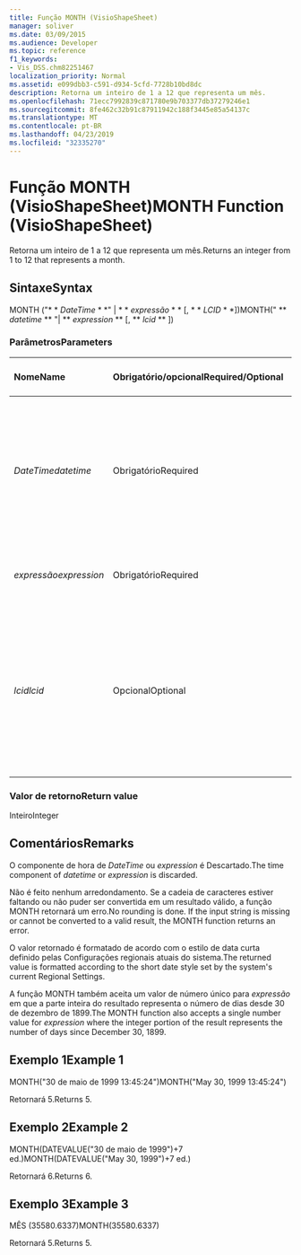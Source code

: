 ```yaml
---
title: Função MONTH (VisioShapeSheet)
manager: soliver
ms.date: 03/09/2015
ms.audience: Developer
ms.topic: reference
f1_keywords:
- Vis_DSS.chm82251467
localization_priority: Normal
ms.assetid: e099dbb3-c591-d934-5cfd-7728b10bd8dc
description: Retorna um inteiro de 1 a 12 que representa um mês.
ms.openlocfilehash: 71ecc7992839c871780e9b703377db37279246e1
ms.sourcegitcommit: 8fe462c32b91c87911942c188f3445e85a54137c
ms.translationtype: MT
ms.contentlocale: pt-BR
ms.lasthandoff: 04/23/2019
ms.locfileid: "32335270"
---
```

# <a name="month-function-visioshapesheet"></a><span data-ttu-id="3975a-103">Função MONTH (VisioShapeSheet)</span><span class="sxs-lookup"><span data-stu-id="3975a-103">MONTH Function (VisioShapeSheet)</span></span>

<span data-ttu-id="3975a-104">Retorna um inteiro de 1 a 12 que representa um mês.</span><span class="sxs-lookup"><span data-stu-id="3975a-104">Returns an integer from 1 to 12 that represents a month.</span></span>
  
## <a name="syntax"></a><span data-ttu-id="3975a-105">Sintaxe</span><span class="sxs-lookup"><span data-stu-id="3975a-105">Syntax</span></span>

<span data-ttu-id="3975a-106">MONTH ("\* \* *DateTime* \* \*" | \* \* *expressão* \* \* [, \* \* *LCID* \* \*])</span><span class="sxs-lookup"><span data-stu-id="3975a-106">MONTH(" \*\* *datetime* \*\* "| \*\* *expression* \*\* [, \*\* *lcid* \*\* ])</span></span> 
  
### <a name="parameters"></a><span data-ttu-id="3975a-107">Parâmetros</span><span class="sxs-lookup"><span data-stu-id="3975a-107">Parameters</span></span>

|<span data-ttu-id="3975a-108">**Nome**</span><span class="sxs-lookup"><span data-stu-id="3975a-108">**Name**</span></span>|<span data-ttu-id="3975a-109">**Obrigatório/opcional**</span><span class="sxs-lookup"><span data-stu-id="3975a-109">**Required/Optional**</span></span>|<span data-ttu-id="3975a-110">**Tipo de dados**</span><span class="sxs-lookup"><span data-stu-id="3975a-110">**Data Type**</span></span>|<span data-ttu-id="3975a-111">**Descrição**</span><span class="sxs-lookup"><span data-stu-id="3975a-111">**Description**</span></span>|
|:-----|:-----|:-----|:-----|
| <span data-ttu-id="3975a-112">_DateTime_</span><span class="sxs-lookup"><span data-stu-id="3975a-112">_datetime_</span></span> <br/> |<span data-ttu-id="3975a-113">Obrigatório</span><span class="sxs-lookup"><span data-stu-id="3975a-113">Required</span></span>  <br/> |<span data-ttu-id="3975a-114">**String**</span><span class="sxs-lookup"><span data-stu-id="3975a-114">**String**</span></span> <br/> |<span data-ttu-id="3975a-115">Qualquer cadeia de caracteres comumente reconhecida como uma data e hora ou uma referência a uma célula que contém data e hora.</span><span class="sxs-lookup"><span data-stu-id="3975a-115">Any string commonly recognized as a date and time or a reference to a cell containing a date and time.</span></span>  <br/> |
| <span data-ttu-id="3975a-116">_expressão_</span><span class="sxs-lookup"><span data-stu-id="3975a-116">_expression_</span></span> <br/> |<span data-ttu-id="3975a-117">Obrigatório</span><span class="sxs-lookup"><span data-stu-id="3975a-117">Required</span></span>  <br/> |<span data-ttu-id="3975a-118">**String**</span><span class="sxs-lookup"><span data-stu-id="3975a-118">**String**</span></span> <br/> | <span data-ttu-id="3975a-119">Qualquer expressão que gere data e hora.</span><span class="sxs-lookup"><span data-stu-id="3975a-119">Any expression that yields a date and time.</span></span>  <br/> |
| <span data-ttu-id="3975a-120">_lcid_</span><span class="sxs-lookup"><span data-stu-id="3975a-120">_lcid_</span></span> <br/> |<span data-ttu-id="3975a-121">Opcional</span><span class="sxs-lookup"><span data-stu-id="3975a-121">Optional</span></span>  <br/> |<span data-ttu-id="3975a-122">**Número**</span><span class="sxs-lookup"><span data-stu-id="3975a-122">**Number**</span></span> <br/> |<span data-ttu-id="3975a-123">O identificador de local a ser utilizado na avaliação de uma data e hora não locais.</span><span class="sxs-lookup"><span data-stu-id="3975a-123">The locale identifier to be used in evaluating a nonlocal datetime.</span></span> <span data-ttu-id="3975a-124">O identificador de local é um número descrito nos arquivos de cabeçalho do sistema.</span><span class="sxs-lookup"><span data-stu-id="3975a-124">The locale identifier is a number described in the system header files.</span></span>  <br/> |
   
### <a name="return-value"></a><span data-ttu-id="3975a-125">Valor de retorno</span><span class="sxs-lookup"><span data-stu-id="3975a-125">Return value</span></span>

<span data-ttu-id="3975a-126">Inteiro</span><span class="sxs-lookup"><span data-stu-id="3975a-126">Integer</span></span>
  
## <a name="remarks"></a><span data-ttu-id="3975a-127">Comentários</span><span class="sxs-lookup"><span data-stu-id="3975a-127">Remarks</span></span>

<span data-ttu-id="3975a-128">O componente de hora de _DateTime_ ou _expression_ é Descartado.</span><span class="sxs-lookup"><span data-stu-id="3975a-128">The time component of  _datetime_ or  _expression_ is discarded.</span></span> 
  
<span data-ttu-id="3975a-p102">Não é feito nenhum arredondamento. Se a cadeia de caracteres estiver faltando ou não puder ser convertida em um resultado válido, a função MONTH retornará um erro.</span><span class="sxs-lookup"><span data-stu-id="3975a-p102">No rounding is done. If the input string is missing or cannot be converted to a valid result, the MONTH function returns an error.</span></span>
  
<span data-ttu-id="3975a-131">O valor retornado é formatado de acordo com o estilo de data curta definido pelas Configurações regionais atuais do sistema.</span><span class="sxs-lookup"><span data-stu-id="3975a-131">The returned value is formatted according to the short date style set by the system's current Regional Settings.</span></span>
  
<span data-ttu-id="3975a-132">A função MONTH também aceita um valor de número único para _expressão_ em que a parte inteira do resultado representa o número de dias desde 30 de dezembro de 1899.</span><span class="sxs-lookup"><span data-stu-id="3975a-132">The MONTH function also accepts a single number value for  _expression_ where the integer portion of the result represents the number of days since December 30, 1899.</span></span> 
  
## <a name="example-1"></a><span data-ttu-id="3975a-133">Exemplo 1</span><span class="sxs-lookup"><span data-stu-id="3975a-133">Example 1</span></span>

<span data-ttu-id="3975a-134">MONTH("30 de maio de 1999 13:45:24")</span><span class="sxs-lookup"><span data-stu-id="3975a-134">MONTH("May 30, 1999 13:45:24")</span></span>
  
<span data-ttu-id="3975a-135">Retornará 5.</span><span class="sxs-lookup"><span data-stu-id="3975a-135">Returns 5.</span></span>
  
## <a name="example-2"></a><span data-ttu-id="3975a-136">Exemplo 2</span><span class="sxs-lookup"><span data-stu-id="3975a-136">Example 2</span></span>

<span data-ttu-id="3975a-137">MONTH(DATEVALUE("30 de maio de 1999")+7 ed.)</span><span class="sxs-lookup"><span data-stu-id="3975a-137">MONTH(DATEVALUE("May 30, 1999")+7 ed.)</span></span>
  
<span data-ttu-id="3975a-138">Retornará 6.</span><span class="sxs-lookup"><span data-stu-id="3975a-138">Returns 6.</span></span>
  
## <a name="example-3"></a><span data-ttu-id="3975a-139">Exemplo 3</span><span class="sxs-lookup"><span data-stu-id="3975a-139">Example 3</span></span>

<span data-ttu-id="3975a-140">MÊS (35580.6337)</span><span class="sxs-lookup"><span data-stu-id="3975a-140">MONTH(35580.6337)</span></span>
  
<span data-ttu-id="3975a-141">Retornará 5.</span><span class="sxs-lookup"><span data-stu-id="3975a-141">Returns 5.</span></span>
  

